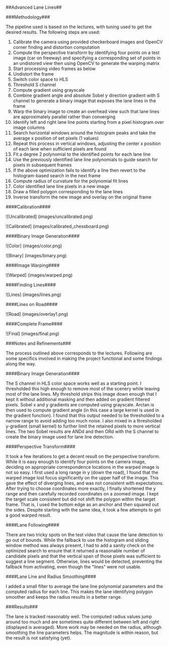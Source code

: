 ##Advanced Lane Lines##

###Methodology###

The pipeline used is based on the lectures, with tuning used to get the desired results.  The following steps are used:

1. Calibrate the camera using provided checkerboard images and OpenCV corner finding and distortion computation
2. Compute the perspective transform by identifying four points on a test image (car on freeway) and specifying a corresponding set of points in an undistored view then using OpenCV to generate the warping matrix
3. Start processing video frames as below
4. Undistort the frame
5. Switch color space to HLS
6. Threshold S channel
7. Compute gradient using grayscale
8. Combine gradient angle and absolute Sobel y direction gradient with S channel to generate a binary image that exposes the lane lines in the frame
9. Warp the binary image to create an overhead view such that lane lines are approximately parallel rather than converging
10. Identify left and right lane line points starting from a pixel histogram over image columns
11. Search horizontal windows around the histogram peaks and take the average x position of set pixels (1 values)
12. Repeat this process in vertical windows, adjusting the center x position of each lane when sufficient pixels are found
13. Fit a degree 2 polynomial to the identified points for each lane line
14. Use the previously identified lane line polynomials to guide search for pixels in subsequent frames
15. If the above optimization fails to identify a line then revert to the histogram-based search in the next frame
16. Compute radius of curvature for the polynomial fit lines
17. Color identified lane line pixels in a new image
17. Draw a filled polygon corresponding to the lane lines
18. Inverse transform the new image and overlay on the original frame

####Calibration####

![Uncalibrated]
(images/uncalibrated.png)

![Calibrated]
(images/calibrated_chessboard.png)

####Binary Image Generation####

![Color]
(images/color.png)

![Binary]
(images/binary.png)

####Image Warping####

![Warped]
(images/warped.png)

####Finding Lines####

![Lines]
(images/lines.png)

####Lines on Road####

![Road]
(images/overlay1.png)

####Complete Frame####

![Final]
(images/final.png)

###Notes and Refinements###

The process outlined above corresponds to the lectures.  Following are some specifics involved in making the project functional and some findings along the way.

####Binary Image Generation####

The S channel in HLS color space works well as a starting point.  I thresholded this high enough to remove most of the scenery while leaving most of the lane lines.  My threshold strips this image down enough that I kept it without additional masking and then added on gradient filtered pixels.  Sobel x and y gradients are computed using grayscale.  Arctan is then used to compute gradient angle (in this case a large kernel is used in the gradient function).  I found that this output needed to be thresholded to a narrow range to avoid adding too much noise.  I also mixed in a thresholded y-gradient (small kernel) to further limit the retained pixels to more vertical lines.  The two Sobel results are ANDd and then ORd with the S channel to create the binary image used for lane line detection. 

####Perspective Transform####

It took a few iterations to get a decent result on the perspective transform.  While it is easy enough to identify four points on the camera image, deciding on appropriate correspondence locations in the warped image is not so easy.  I first used a long range in y (down the road), I found that the warped image lost focus significantly on the upper half of the image.  This gave the effect of diverging lines, and was not consistent with expectations.  After trying to choose coordinates more exactly, I finally shortened the y range and then carefully recorded coordinates on a zoomed image.  I kept the target scale consistent but did not shift the polygon within the target frame.  That is, I used the bottom edge as an anchor and then squared out the sides.  Despite starting with the same idea, it took a few attempts to get a good warped result.

####Lane Following####

There are two tricky spots on the test video that cause the lane detection to go out of bounds.  While the fallback to use the histogram and sliding window method was always present, I had to add a sanity check on the optimized search to ensure that it returned a reasonable number of candidate pixels and that the vertical span of those pixels was sufficient to suggest a line segment.  Otherwise, lines would be detected, preventing the fallback from activating, even though the "lines" were not usable.

####Lane Line and Radius Smoothing####

I added a small filter to average the lane line polynomial parameters and the computed radius for each line.  This makes the lane identifying polygon smoother and keeps the radius results in a better range.

###Results###

The lane is tracked reasonably well.  The computed radius values jump around too much and are sometimes quite different between left and right (displayed is averaged).  More work may be needed on the radius, although smoothing the line parameters helps.  The magnitude is within reason, but the result is not satisfying (yet).





